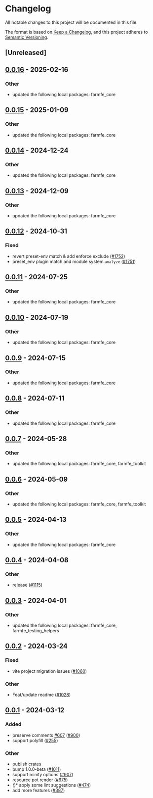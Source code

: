 # Changelog
All notable changes to this project will be documented in this file.

The format is based on [Keep a Changelog](https://keepachangelog.com/en/1.0.0/),
and this project adheres to [Semantic Versioning](https://semver.org/spec/v2.0.0.html).

## [Unreleased]

## [0.0.16](https://github.com/Mu-L/farm/compare/farmfe_plugin_polyfill-v0.0.15...farmfe_plugin_polyfill-v0.0.16) - 2025-02-16

### Other

- updated the following local packages: farmfe_core

## [0.0.15](https://github.com/farm-fe/farm/compare/farmfe_plugin_polyfill-v0.0.14...farmfe_plugin_polyfill-v0.0.15) - 2025-01-09

### Other

- updated the following local packages: farmfe_core

## [0.0.14](https://github.com/farm-fe/farm/compare/farmfe_plugin_polyfill-v0.0.13...farmfe_plugin_polyfill-v0.0.14) - 2024-12-24

### Other

- updated the following local packages: farmfe_core

## [0.0.13](https://github.com/farm-fe/farm/compare/farmfe_plugin_polyfill-v0.0.12...farmfe_plugin_polyfill-v0.0.13) - 2024-12-09

### Other

- updated the following local packages: farmfe_core

## [0.0.12](https://github.com/farm-fe/farm/compare/farmfe_plugin_polyfill-v0.0.11...farmfe_plugin_polyfill-v0.0.12) - 2024-10-31

### Fixed

- revert preset-env match & add enforce exclude ([#1752](https://github.com/farm-fe/farm/pull/1752))
- preset_env plugin match and module system `analyze` ([#1751](https://github.com/farm-fe/farm/pull/1751))

## [0.0.11](https://github.com/farm-fe/farm/compare/farmfe_plugin_polyfill-v0.0.10...farmfe_plugin_polyfill-v0.0.11) - 2024-07-25

### Other
- updated the following local packages: farmfe_core

## [0.0.10](https://github.com/farm-fe/farm/compare/farmfe_plugin_polyfill-v0.0.9...farmfe_plugin_polyfill-v0.0.10) - 2024-07-19

### Other
- updated the following local packages: farmfe_core

## [0.0.9](https://github.com/farm-fe/farm/compare/farmfe_plugin_polyfill-v0.0.8...farmfe_plugin_polyfill-v0.0.9) - 2024-07-15

### Other
- updated the following local packages: farmfe_core

## [0.0.8](https://github.com/farm-fe/farm/compare/farmfe_plugin_polyfill-v0.0.7...farmfe_plugin_polyfill-v0.0.8) - 2024-07-11

### Other
- updated the following local packages: farmfe_core

## [0.0.7](https://github.com/farm-fe/farm/compare/farmfe_plugin_polyfill-v0.0.6...farmfe_plugin_polyfill-v0.0.7) - 2024-05-28

### Other
- updated the following local packages: farmfe_core, farmfe_toolkit

## [0.0.6](https://github.com/farm-fe/farm/compare/farmfe_plugin_polyfill-v0.0.5...farmfe_plugin_polyfill-v0.0.6) - 2024-05-09

### Other
- updated the following local packages: farmfe_core, farmfe_toolkit

## [0.0.5](https://github.com/farm-fe/farm/compare/farmfe_plugin_polyfill-v0.0.4...farmfe_plugin_polyfill-v0.0.5) - 2024-04-13

### Other
- updated the following local packages: farmfe_core

## [0.0.4](https://github.com/farm-fe/farm/compare/farmfe_plugin_polyfill-v0.0.3...farmfe_plugin_polyfill-v0.0.4) - 2024-04-08

### Other
- release ([#1115](https://github.com/farm-fe/farm/pull/1115))

## [0.0.3](https://github.com/farm-fe/farm/compare/farmfe_plugin_polyfill-v0.0.2...farmfe_plugin_polyfill-v0.0.3) - 2024-04-01

### Other
- updated the following local packages: farmfe_core, farmfe_testing_helpers

## [0.0.2](https://github.com/farm-fe/farm/compare/farmfe_plugin_polyfill-v0.0.1...farmfe_plugin_polyfill-v0.0.2) - 2024-03-24

### Fixed
- vite project migration issues ([#1060](https://github.com/farm-fe/farm/pull/1060))

### Other
- Feat/update readme ([#1028](https://github.com/farm-fe/farm/pull/1028))

## [0.0.1](https://github.com/farm-fe/farm/releases/tag/farmfe_plugin_polyfill-v0.0.1) - 2024-03-12

### Added
- preserve comments [#607](https://github.com/farm-fe/farm/pull/607) ([#900](https://github.com/farm-fe/farm/pull/900))
- support polyfill ([#255](https://github.com/farm-fe/farm/pull/255))

### Other
- publish crates
- bump 1.0.0-beta ([#1011](https://github.com/farm-fe/farm/pull/1011))
- support minify options ([#907](https://github.com/farm-fe/farm/pull/907))
- resource pot render ([#675](https://github.com/farm-fe/farm/pull/675))
- *(*)* apply some lint suggestions ([#474](https://github.com/farm-fe/farm/pull/474))
- add more features ([#387](https://github.com/farm-fe/farm/pull/387))

